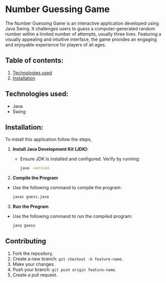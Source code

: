 # Number Guessing Game

  The Number Guessing Game is an interactive application developed using Java Swing. It challenges users to guess a computer-generated random number within a limited number of attempts, usually three lives. Featuring a visually appealing and intuitive interface, the game provides an engaging and enjoyable experience for players of all ages.

## Table of contents:
1. [Technologies used](#technologies-used)
2. [Installation](#installation)


## Technologies used:
 - Java
 -  Swing

## Installation:
To install this application follow the steps,
1. **Install Java Development Kit (JDK):**
   - Ensure JDK is installed and configured. Verify by running:
     ```bash
     java -version
     ```

2. **Compile the Program**
- Use the following command to compile the program:
  ```bash
  javac guess.java
  ```
3. **Run the Program** 
- Use the following command to run the compiled program:
  ```bash
  java guess
  ```

## Contributing
1. Fork the repository.
2. Create a new branch: `git checkout -b feature-name`.
3. Make your changes.
4. Push your branch: `git push origin feature-name`.
5. Create a pull request.
